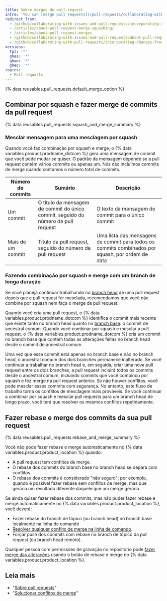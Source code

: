 ```yaml
---
title: Sobre merges de pull request
intro: 'You can [merge pull requests](/pull-requests/collaborating-with-pull-requests/incorporating-changes-from-a-pull-request/merging-a-pull-request) by retaining all the commits in a feature branch, squashing all commits into a single commit, or by rebasing individual commits from the `head` branch onto the `base` branch.'
redirect_from:
  - /github/collaborating-with-issues-and-pull-requests/incorporating-changes-from-a-pull-request/about-pull-request-merges
  - /articles/about-pull-request-merge-squashing/
  - /articles/about-pull-request-merges
  - /github/collaborating-with-issues-and-pull-requests/about-pull-request-merges
  - /github/collaborating-with-pull-requests/incorporating-changes-from-a-pull-request/about-pull-request-merges
versions:
  fpt: '*'
  ghes: '*'
  ghae: '*'
  ghec: '*'
topics:
  - Pull requests
---
```


{% data reusables.pull_requests.default_merge_option %}

## Combinar por squash e fazer merge de commits da pull request

{% data reusables.pull_requests.squash_and_merge_summary %}

### Mesclar mensagem para uma mesclagem por squash

Quando você faz combinação por squash e merge, o {% data variables.product.prodname_dotcom %} gera uma mensagem de commit que você pode mudar se quiser. O padrão da mensagem depende se a  pull request contém vários commits ou apenas um. Nós não incluímos commits de merge quando contamos o número total de commits.

| Número de commits | Sumário                                                                           | Descrição                                                                                        |
| ----------------- | --------------------------------------------------------------------------------- | ------------------------------------------------------------------------------------------------ |
| Um commit         | O título da mensagem de commit do único commit, seguido do número de pull request | O texto da mensagem de commit para o único commit                                                |
| Mais de um commit | Título da pull request, seguido do número da pull request                         | Uma lista das mensagens de commit para todos os commits combinados por squash, por ordem de data |

### Fazendo combinação por squash e merge com um branch de longa duração

Se você planeja continuar trabalhando no [branch head](/github/getting-started-with-github/github-glossary#head-branch) de uma pull request depois que a pull request for mesclada, recomendamos que você não combine por squash nem faça o merge da pull request.

Quando você cria uma pull request, o {% data variables.product.prodname_dotcom %} identifica o commit mais recente que existe tanto no branch head quanto no [branch base](/github/getting-started-with-github/github-glossary#base-branch): o commit de ancestral comum. Quando você combinar por squash e mesclar a pull request, o {% data variables.product.prodname_dotcom %} cria um commit no branch base que contém todas as alterações feitas no branch head desde o commit de ancestral comum.

Uma vez que esse commit está apenas no branch base e não no branch head, o ancestral comum dos dois branches permanece inalterado. Se você continuar a trabalhar no branch head e, em seguida, criar uma nova pull request entre os dois branches, a pull request incluirá todos os commits desde o ancestral comum, incluindo commits que você combinou por squash e fez merge na pull request anterior. Se não houver conflitos, você pode mesclar esses commits com segurança. No entanto, este fluxo de trabalho torna os conflitos de mesclagem mais prováveis. Se você continuar a combinar por squash e mesclar pull requests para um branch head de longo prazo, você terá que resolver os mesmos conflitos repetidamente.

## Fazer rebase e merge dos commits da sua pull request

{% data reusables.pull_requests.rebase_and_merge_summary %}

Você não pode fazer rebase e merge automaticamente no {% data variables.product.product_location %} quando:
- A pull request tem conflitos de merge.
- O rebase dos commits do branch base no branch head se depara com conflitos.
- O rebase dos commits é considerado "não seguro"; por exemplo, quando é possível fazer rebase sem conflitos de merge, mas que geraria um resultado diferente daquele que um merge geraria.

Se ainda quiser fazer rebase dos commits, mas não puder fazer rebase e merge automaticamente no {% data variables.product.product_location %}, você deverá:
- Fazer rebase do branch de tópico (ou branch head) no branch base localmente na linha de comando
- [Resolver qualquer conflito de merge na linha de comando](/articles/resolving-a-merge-conflict-using-the-command-line/).
- Forçar push dos commits com rebase no branch de tópico da pull request (ou branch head remoto).

Qualquer pessoa com permissões de gravação no repositório pode [fazer merge das alterações](/articles/merging-a-pull-request/) usando o botão de rebase e merge no {% data variables.product.product_location %}.

## Leia mais

- "[Sobre pull requests](/articles/about-pull-requests)"
- "[Solucionar conflitos de merge](/github/collaborating-with-pull-requests/addressing-merge-conflicts)"
